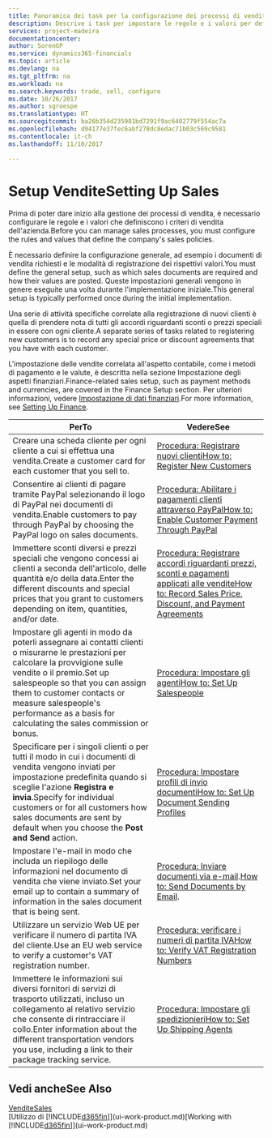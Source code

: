 ```yaml
---
title: Panoramica dei task per la configurazione dei processi di vendita | Documenti Microsoft
description: Descrive i task per impostare le regole e i valori per definire i criteri e processi di vendita.
services: project-madeira
documentationcenter: 
author: SorenGP
ms.service: dynamics365-financials
ms.topic: article
ms.devlang: na
ms.tgt_pltfrm: na
ms.workload: na
ms.search.keywords: trade, sell, configure
ms.date: 10/26/2017
ms.author: sgroespe
ms.translationtype: HT
ms.sourcegitcommit: ba26b354d235981bd7291f9ac6402779f554ac7a
ms.openlocfilehash: d94177e37fec6abf278dc8edac71b03c569c9581
ms.contentlocale: it-ch
ms.lasthandoff: 11/10/2017

---
```

# <a name="setting-up-sales"></a><span data-ttu-id="1bef9-103">Setup Vendite</span><span class="sxs-lookup"><span data-stu-id="1bef9-103">Setting Up Sales</span></span>
<span data-ttu-id="1bef9-104">Prima di poter dare inizio alla gestione dei processi di vendita, è necessario configurare le regole e i valori che definiscono i criteri di vendita dell'azienda.</span><span class="sxs-lookup"><span data-stu-id="1bef9-104">Before you can manage sales processes, you must configure the rules and values that define the company's sales policies.</span></span>

<span data-ttu-id="1bef9-105">È necessario definire la configurazione generale, ad esempio i documenti di vendita richiesti e le modalità di registrazione dei rispettivi valori.</span><span class="sxs-lookup"><span data-stu-id="1bef9-105">You must define the general setup, such as which sales documents are required and how their values are posted.</span></span> <span data-ttu-id="1bef9-106">Queste impostazioni generali vengono in genere eseguite una volta durante l'implementazione iniziale.</span><span class="sxs-lookup"><span data-stu-id="1bef9-106">This general setup is typically performed once during the initial implementation.</span></span>

<span data-ttu-id="1bef9-107">Una serie di attività specifiche correlate alla registrazione di nuovi clienti è quella di prendere nota di tutti gli accordi riguardanti sconti o prezzi speciali in essere con ogni cliente.</span><span class="sxs-lookup"><span data-stu-id="1bef9-107">A separate series of tasks related to registering new customers is to record any special price or discount agreements that you have with each customer.</span></span>

<span data-ttu-id="1bef9-108">L'impostazione delle vendite correlata all'aspetto contabile, come i metodi di pagamento e le valute, è descritta nella sezione Impostazione degli aspetti finanziari.</span><span class="sxs-lookup"><span data-stu-id="1bef9-108">Finance-related sales setup, such as payment methods and currencies, are covered in the Finance Setup section.</span></span> <span data-ttu-id="1bef9-109">Per ulteriori informazioni, vedere [Impostazione di dati finanziari](finance-setup-finance.md).</span><span class="sxs-lookup"><span data-stu-id="1bef9-109">For more information, see [Setting Up Finance](finance-setup-finance.md).</span></span>

| <span data-ttu-id="1bef9-110">Per</span><span class="sxs-lookup"><span data-stu-id="1bef9-110">To</span></span> | <span data-ttu-id="1bef9-111">Vedere</span><span class="sxs-lookup"><span data-stu-id="1bef9-111">See</span></span> |
| --- | --- |
| <span data-ttu-id="1bef9-112">Creare una scheda cliente per ogni cliente a cui si effettua una vendita.</span><span class="sxs-lookup"><span data-stu-id="1bef9-112">Create a customer card for each customer that you sell to.</span></span> |[<span data-ttu-id="1bef9-113">Procedura: Registrare nuovi clienti</span><span class="sxs-lookup"><span data-stu-id="1bef9-113">How to: Register New Customers</span></span>](sales-how-register-new-customers.md) |
| <span data-ttu-id="1bef9-114">Consentire ai clienti di pagare tramite PayPal selezionando il logo di PayPal nei documenti di vendita.</span><span class="sxs-lookup"><span data-stu-id="1bef9-114">Enable customers to pay through PayPal by choosing the PayPal logo on sales documents.</span></span> |[<span data-ttu-id="1bef9-115">Procedura: Abilitare i pagamenti clienti attraverso PayPal</span><span class="sxs-lookup"><span data-stu-id="1bef9-115">How to: Enable Customer Payment Through PayPal</span></span>](sales-how-enable-payment-service-extensions.md) |
| <span data-ttu-id="1bef9-116">Immettere sconti diversi e prezzi speciali che vengono concessi ai clienti a seconda dell'articolo, delle quantità e/o della data.</span><span class="sxs-lookup"><span data-stu-id="1bef9-116">Enter the different discounts and special prices that you grant to customers depending on item, quantities, and/or date.</span></span> |[<span data-ttu-id="1bef9-117">Procedura: Registrare accordi riguardanti prezzi, sconti e pagamenti applicati alle vendite</span><span class="sxs-lookup"><span data-stu-id="1bef9-117">How to: Record Sales Price, Discount, and Payment Agreements</span></span>](sales-how-record-sales-price-discount-payment-agreements.md) |
| <span data-ttu-id="1bef9-118">Impostare gli agenti in modo da poterli assegnare ai contatti clienti o misurarne le prestazioni per calcolare la provvigione sulle vendite o il premio.</span><span class="sxs-lookup"><span data-stu-id="1bef9-118">Set up salespeople so that you can assign them to customer contacts or measure salespeople's performance as a basis for calculating the sales commission or bonus.</span></span> |[<span data-ttu-id="1bef9-119">Procedura: Impostare gli agenti</span><span class="sxs-lookup"><span data-stu-id="1bef9-119">How to: Set Up Salespeople</span></span>](sales-how-setup-salespeople.md) |
| <span data-ttu-id="1bef9-120">Specificare per i singoli clienti o per tutti il modo in cui i documenti di vendita vengono inviati per impostazione predefinita quando si sceglie l'azione **Registra e invia**.</span><span class="sxs-lookup"><span data-stu-id="1bef9-120">Specify for individual customers or for all customers how sales documents are sent by default when you choose the **Post and Send** action.</span></span> |[<span data-ttu-id="1bef9-121">Procedura: Impostare profili di invio documenti</span><span class="sxs-lookup"><span data-stu-id="1bef9-121">How to: Set Up Document Sending Profiles</span></span>](sales-how-setup-document-send-profiles.md) |
| <span data-ttu-id="1bef9-122">Impostare l'e-mail in modo che includa un riepilogo delle informazioni nel documento di vendita che viene inviato.</span><span class="sxs-lookup"><span data-stu-id="1bef9-122">Set your email up to contain a summary of information in the sales document that is being sent.</span></span> |<span data-ttu-id="1bef9-123">[Procedura: Inviare documenti via e-mail](ui-how-send-documents-email.md).</span><span class="sxs-lookup"><span data-stu-id="1bef9-123">[How to: Send Documents by Email](ui-how-send-documents-email.md).</span></span> |
|<span data-ttu-id="1bef9-124">Utilizzare un servizio Web UE per verificare il numero di partita IVA del cliente.</span><span class="sxs-lookup"><span data-stu-id="1bef9-124">Use an EU web service to verify a customer's VAT registration number.</span></span>|[<span data-ttu-id="1bef9-125">Procedura: verificare i numeri di partita IVA</span><span class="sxs-lookup"><span data-stu-id="1bef9-125">How to: Verify VAT Registration Numbers</span></span>](finance-setup-vat.md)|
|<span data-ttu-id="1bef9-126">Immettere le informazioni sui diversi fornitori di servizi di trasporto utilizzati, incluso un collegamento al relativo servizio che consente di rintracciare il collo.</span><span class="sxs-lookup"><span data-stu-id="1bef9-126">Enter information about the different transportation vendors you use, including a link to their package tracking service.</span></span>|[<span data-ttu-id="1bef9-127">Procedura: Impostare gli spedizionieri</span><span class="sxs-lookup"><span data-stu-id="1bef9-127">How to: Set Up Shipping Agents</span></span>](sales-how-to-set-up-shipping-agents.md)|

## <a name="see-also"></a><span data-ttu-id="1bef9-128">Vedi anche</span><span class="sxs-lookup"><span data-stu-id="1bef9-128">See Also</span></span>
[<span data-ttu-id="1bef9-129">Vendite</span><span class="sxs-lookup"><span data-stu-id="1bef9-129">Sales</span></span>](sales-manage-sales.md)  
<span data-ttu-id="1bef9-130">[Utilizzo di [!INCLUDE[d365fin](includes/d365fin_md.md)]](ui-work-product.md)</span><span class="sxs-lookup"><span data-stu-id="1bef9-130">[Working with [!INCLUDE[d365fin](includes/d365fin_md.md)]](ui-work-product.md)</span></span>

